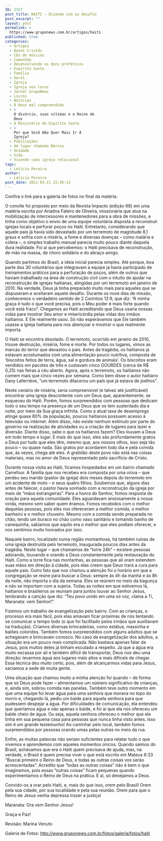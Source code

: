 ```yaml
---
ID: 2157
post_title: HAITI – Dizendo sim ao desafio
post_excerpt: ""
layout: post
permalink: >
  https://www.gruponews.com.br/artigos/haiti
published: true
categories:
  - Artigos
  - Bases Cristãs
  - CDs de músicas
  - Comunhão
  - Desenvolvendo os dons proféticos
  - Espírito Santo
  - Família
  - Geral
  - Igreja
  - Igreja nos lares
  - Jornal GrupoNews
  - Livros
  - Notícias
  - O Deus mal compreendido
  - >
    O divórcio, suas vítimas e o Reino de
    Deus
  - O Ministério do Espírito Santo
  - >
    Por que Você Não Quer Mais Ir À
    Igreja?
  - Publicações
  - Um lugar chamado Nárnia
  - Unidade
  - Vida
  - Vivendo como igreja relacional
tags:
  - Letícia Pereira
author:
  - Letícia Pereira
post_date: 2012-03-21 22:36:13
---
```

Confira o link para a galeria de fotos no final da matéria.

O convite foi proposto por meio da Revista Impacto (edição 68) em uma matéria escrita por Ariadna Faleiro de Oliveira, missionária que atua na mobilização de intercessores e mantenedores para a obra de missões, e tinha como objetivo o envio de uma equipe voluntária disposta a reconstruir igrejas locais e perfurar poços no Haiti. Entretanto, considerando que aquele país já havia sido devastado por um terremoto de magnitude 8,1 graus e sofria com a miséria, a fome e diversas doenças – como malária e cólera –, o simples trabalho manual parecia muito pouco diante daquela dura realidade. Foi aí que percebemos: o Haiti precisava de reconstrução, de mão na massa, de choro solidário e do abraço amigo.

Quando partimos do Brasil, a ideia inicial parecia simples. Até porque, boa parte dos 30 voluntários que integravam a equipe já havia participado de treinamentos práticos para a perfuração de poços, além de outros que haviam trabalhado na área de construção civil com o intuito de ajudar na reconstrução de igrejas haitianas, atingidas por um terremoto em janeiro de 2010. Na verdade, Deus já tinha preparado muito mais para aqueles que se dispuseram e aceitaram aquele desafio. Durante os nove dias de missão, conhecemos o verdadeiro sentido de 2 Coríntios 12:9, que diz: “A minha graça é tudo o que você precisa, pois o Meu poder é mais forte quando você está fraco”. Chegamos ao Haiti acreditando que Deus usaria nossas vidas para mostrar Seu amor e misericórdia pelas vidas dos irmãos haitianos. E Ele realmente usou. Só não esperávamos que Ele também usasse a igreja haitiana para nos abençoar e mostrar o que realmente importa.

O Haiti se encontra desolado. O terremoto, ocorrido em janeiro de 2010, trouxe destruição, miséria, fome e morte. Por todos os lugares, vimos as marcas do terror que devastou o país. Antes da tragédia, os haitianos já estavam acostumados com uma alimentação pouco nutritiva, composta de ‘biscoitos feitos de terra, água, sal e gordura de animais’. Os biscoitos eram vendidos em pacotes de três e custavam cinco GOURDES (cerca de R$ 0,25) nas feiras a céu aberto. Agora, após o terremoto, os haitianos não comem mais que cinco vezes por semana. Como bem disse o autor haitiano Dany Laferriève, “um terremoto dilacerou um país que já estava de joelhos”.

Neste cenário de miséria, seria compreensível (e talvez até justificável) encontrar uma igreja descontente com um Deus que, aparentemente, se esqueceu do Haiti. Porém, fomos surpreendidos com pessoas que dedicam todo o seu tempo na presença de um Deus que os tem sustentado dia e noite, por meio da Sua graça infinita. Como a atual taxa de desemprego atinge quase 80% da população, poucos haitianos possuem acesso à televisão ou internet. Além disso, não existe nenhum estímulo por parte do governo na realização de atividades ou a criação de lugares para lazer e diversão. Diante disso, sabe o que os haitianos fazem? Eles louvam a Deus em todo tempo e lugar. E mais do que isso, eles são profundamente gratos a Deus por tudo que eles têm, mesmo que, aos nossos olhos, isso seja tão pouco – ou quase nada. São gratos por acordarem todo dia e pela comida que, às vezes, chega até eles. A gratidão deste povo não está nas coisas materiais, mas no amor de Deus representado pelo sacrifício de Cristo.

Durante nossa visita ao Haiti, ficamos hospedados em um bairro chamado Carrefour. A família que nos recebeu era composta por uma viúva – que perdeu seu marido (pastor da igreja) dois meses depois do terremoto em um acidente de moto – e seus quatro filhos. Soubemos que, alguns dias antes de falecer, o pastor havia sonhado com a reconstrução da igreja por meio de “mãos estrangeiras”. Para a honra do Senhor, fomos resposta de oração para aquela comunidade. Eles aguardavam ansiosamente a nossa vinda, mesmo sem saber quem éramos. Fomos recebidos com o melhor daquelas pessoas, pois eles nos ofereceram a melhor comida, o melhor banheiro e o melhor chuveiro. Mesmo com a comida sendo preparada no chão, tendo um buraco no chão como vaso sanitário e tomando banho de canequinha, sabíamos que aquilo era o melhor que eles podiam oferecer, e nos sentimos muito honrados por isso.

Naquele bairro, localizado numa região montanhosa, há também ruínas de uma igreja destruída pelo terremoto, inaugurada poucos dias antes da tragédia. Neste lugar – que chamamos de “torre 24h” – existem pessoas adorando, louvando e orando a Deus constantemente pela restauração do Haiti. Como a torre fica nas montanhas, as pessoas que ali oram estendem suas mãos em direção à cidade, pois elas creem que Deus trará a cura para aquele país. Outro fato que nos chamou a atenção foi o horário em que a congregação se reúne para buscar a Deus: sempre às 4h da manhã e às 8h da noite, não importa o dia da semana. Eles se reúnem no meio da bagunça e não se importam com a sujeira. Todas as noites em que estivemos lá, haitianos e brasileiros se reuniam para juntos louvar ao Senhor Jesus, lembrando a canção que diz: “Teu povo unido em uma só voz, clama a Ti, Maranata: vem Senhor!”.

Fizemos um trabalho de evangelização pelo bairro. Com as crianças, o processo era mais fácil, pois elas amavam ficar próximas de nós tentando se comunicar o tempo todo (o que foi facilitado pelos irmãos que auxiliavam na tradução). Criamos diversas brincadeiras, como estátua, massinha e balões coloridos. Também fomos surpreendidos com alguns adultos que se achegavam e brincavam conosco. No caso da evangelização dos adultos, a situação era um pouco mais complicada. Não bastava apenas falar de Jesus, pois muitos deles já tinham escutado a respeito. Já que a água era muito escassa por ali e também difícil de transportar, Deus nos deu uma direção: levarmos água aos lugares mais altos e mais difíceis de chegar. Essa técnica deu muito certo, pois, além de alcançarmos vidas para Jesus, saciamos a sede de muita gente.

Uma situação que chamou muito a minha atenção foi quando – de forma que só Deus pode fazer – alimentamos um número significativo de crianças, e, ainda sim, sobrou comida nas panelas. Também teve outro momento em que uma equipe foi levar água para uma senhora que morava no topo do morro e, chegando lá, pediu um balde para aquela senhora para que pudessem despejar a água. Por dificuldades de comunicação, ela entendeu que queríamos água e não apenas o balde, e foi aí que ela nos ofereceu um balde cheio de água. Ou seja, aquela senhora ofereceu o melhor que ela tinha em sua pequena casa para pessoas que nunca tinha visto antes. Isso sim é um grande testemunho! Ao caminhar pelo local, também fomos surpreendidos por pessoas orando umas pelas outras no meio da rua.

Enfim, as muitas palavras não seriam suficientes para relatar tudo o que vivemos e aprendemos com aqueles momentos únicos. Quando saímos do Brasil, achávamos que era o Haiti quem precisava de ajuda, mas, na verdade, o Brasil é quem precisa viver o que está escrito em Mateus 6:33 “Buscai primeiro o Reino de Deus, e todas as outras coisas vos serão acrescentadas”. Acredito que “todas as outras coisas” não é bem o que imaginamos, pois essas “outras coisas” ficam pequenas quando experimentamos o Reino de Deus na prática. E aí, só desejamos a Deus.

Convido-os a orar pelo Haiti, e, mais do que isso, orem pelo Brasil! Orem pela sua cidade, por sua localidade e pela sua reunião. Orem para que o Reino de Jesus venha depressa trazer a justiça!

Maranata: Ora vem Senhor Jesus!

Graça e Paz!

Revisão: Marina Venuto

Galeria de Fotos: <a href="http://www.gruponews.com.br/fotos/galeria/fotos/haiti">http://www.gruponews.com.br/fotos/galeria/fotos/haiti</a>